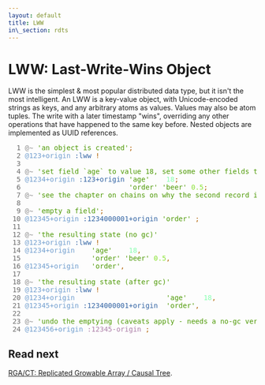 ```yaml
---
layout: default
title: LWW
in\_section: rdts
---
```


# LWW: Last-Write-Wins Object

LWW is the simplest & most popular distributed data type, but it isn't the most intelligent.
An LWW is a key-value object, with Unicode-encoded strings as keys, and any arbitrary atoms as values. Values may also be atom tuples.
The write with a later timestamp "wins", overriding any other operations that have happened to the same key before.
Nested objects are implemented as UUID references.

<pre>
<font color="#6C6C6C">  1 </font><font color="#A8A8A8"><b>@~</b></font> <font color="#4E9A06">&apos;an object is created&apos;</font><font color="#AF5F00">;</font>                                                                 
<font color="#6C6C6C">  2 </font><font color="#729FCF">@123+origin</font> <font color="#3465A4">:lww</font> <font color="#AF5F00">!</font>                                                                         
<font color="#6C6C6C">  3 </font>                                                                                           
<font color="#6C6C6C">  4 </font><font color="#A8A8A8"><b>@~</b></font> <font color="#4E9A06">&apos;set field `age` to value 18, set some other fields too:&apos;</font><font color="#AF5F00">;</font>                              
<font color="#6C6C6C">  5 </font><font color="#729FCF">@1234+origin</font> <font color="#3465A4">:123+origin</font> <font color="#4E9A06">&apos;age&apos;</font>    <font color="#87FFAF">18</font><font color="#AF5F00">;</font>                                                      
<font color="#6C6C6C">  6 </font>                         <font color="#4E9A06">&apos;order&apos;</font> <font color="#4E9A06">&apos;beer&apos;</font> <font color="#8AE234">0.5</font><font color="#AF5F00">;</font>                                               
<font color="#6C6C6C">  7 </font><font color="#A8A8A8"><b>@~</b></font> <font color="#4E9A06">&apos;see the chapter on chains on why the second record is missing id/ref&apos;</font><font color="#AF5F00">;</font>                 
<font color="#6C6C6C">  8 </font>                                                                                           
<font color="#6C6C6C">  9 </font><font color="#A8A8A8"><b>@~</b></font> <font color="#4E9A06">&apos;empty a field&apos;</font><font color="#AF5F00">;</font>                                                                        
<font color="#6C6C6C"> 10 </font><font color="#729FCF">@12345+origin</font> <font color="#3465A4">:1234000001+origin</font> <font color="#4E9A06">&apos;order&apos;</font> <font color="#AF5F00">;</font>                                                 
<font color="#6C6C6C"> 11 </font>                                                                                           
<font color="#6C6C6C"> 12 </font><font color="#A8A8A8"><b>@~</b></font> <font color="#4E9A06">&apos;the resulting state (no gc)&apos;</font>                                                           
<font color="#6C6C6C"> 13 </font><font color="#729FCF">@123+origin</font> <font color="#3465A4">:lww</font> <font color="#AF5F00">!</font>                                                                         
<font color="#6C6C6C"> 14 </font><font color="#729FCF">@1234+origin</font>    <font color="#4E9A06">&apos;age&apos;</font>    <font color="#87FFAF">18</font><font color="#AF5F00">,</font>                                                               
<font color="#6C6C6C"> 15 </font>                <font color="#4E9A06">&apos;order&apos;</font> <font color="#4E9A06">&apos;beer&apos;</font> <font color="#8AE234">0.5</font><font color="#AF5F00">,</font>                                                        
<font color="#6C6C6C"> 16 </font><font color="#729FCF">@12345+origin</font>   <font color="#4E9A06">&apos;order&apos;</font><font color="#AF5F00">,</font>                                                                   
<font color="#6C6C6C"> 17 </font>                                                                                           
<font color="#6C6C6C"> 18 </font><font color="#A8A8A8"><b>@~</b></font> <font color="#4E9A06">&apos;the resulting state (after gc)&apos;</font>                                                        
<font color="#6C6C6C"> 19 </font><font color="#729FCF">@123+origin</font> <font color="#3465A4">:lww</font> <font color="#AF5F00">!</font>                                                                         
<font color="#6C6C6C"> 20 </font><font color="#729FCF">@1234+origin</font>                      <font color="#4E9A06">&apos;age&apos;</font>    <font color="#87FFAF">18</font><font color="#AF5F00">,</font>                                             
<font color="#6C6C6C"> 21 </font><font color="#729FCF">@12345+origin</font> <font color="#3465A4">:1234000001+origin</font>  <font color="#4E9A06">&apos;order&apos;</font><font color="#AF5F00">,</font>                                                 
<font color="#6C6C6C"> 22 </font>                                                                                           
<font color="#6C6C6C"> 23 </font><font color="#A8A8A8"><b>@~</b></font> <font color="#4E9A06">&apos;undo the emptying (caveats apply - needs a no-gc version!)&apos;</font><font color="#AF5F00">;</font>                           
<font color="#6C6C6C"> 24 </font><font color="#729FCF">@123456+origin</font> <font color="#AD7FA8">:12345-origin</font> <font color="#AF5F00">;</font>     
</pre>


## Read next

[RGA/CT: Replicated Growable Array / Causal Tree](../rga/).

